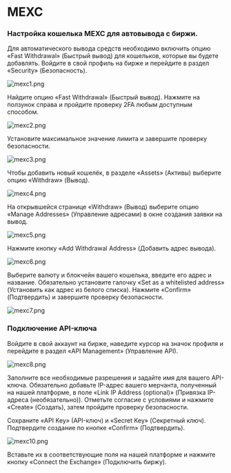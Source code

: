 # MEXC

### Настройка кошелька MEXC для автовывода с биржи.

Для автоматического вывода средств необходимо включить опцию «Fast Withdrawal» (Быстрый вывод) для кошельков, которые вы будете добавлять.
Войдите в свой профиль на бирже и перейдите в раздел «Security» (Безопасность).

![mexc1.png](../../assets/images/exchanges/mexc/mexc1.png)

Найдите опцию «Fast Withdrawal» (Быстрый вывод). Нажмите на ползунок справа и пройдите проверку 2FA любым доступным способом.

![mexc2.png](../../assets/images/exchanges/mexc/mexc2.png)

Установите максимальное значение лимита и завершите проверку безопасности.

![mexc3.png](../../assets/images/exchanges/mexc/mexc3.png)

Чтобы добавить новый кошелёк, в разделе «Assets» (Активы) выберите опцию «Withdraw» (Вывод).

![mexc4.png](../../assets/images/exchanges/mexc/mexc4.png)

На открывшейся странице «Withdraw» (Вывод) выберите опцию «Manage Addresses» (Управление адресами) в окне создания заявки на вывод.

![mexc5.png](../../assets/images/exchanges/mexc/mexc5.png)

Нажмите кнопку «Add Withdrawal Address» (Добавить адрес вывода).

![mexc6.png](../../assets/images/exchanges/mexc/mexc6.png)

Выберите валюту и блокчейн вашего кошелька, введите его адрес и название. Обязательно установите галочку «Set as a whitelisted address» (Установить как адрес из белого списка). Нажмите «Confirm» (Подтвердить) и завершите проверку безопасности.

![mexc7.png](../../assets/images/exchanges/mexc/mexc7.png)

### Подключение API-ключа

Войдите в свой аккаунт на бирже, наведите курсор на значок профиля и перейдите в раздел «API Management» (Управление API).

![mexc8.png](../../assets/images/exchanges/mexc/mexc8.png)

Заполните все необходимые разрешения и задайте имя для вашего API-ключа.
Обязательно добавьте IP-адрес вашего мерчанта, полученный на нашей платформе, в поле «Link IP Address (optional)» (Привязка IP-адреса (необязательно)).
Отметьте согласие с условиями и нажмите «Create» (Создать), затем пройдите проверку безопасности.

Сохраните «API Key» (API-ключ) и «Secret Key» (Секретный ключ). Подтвердите создание по кнопке «Confirm» (Подтвердить).

![mexc10.png](../../assets/images/exchanges/mexc/mexc10.png)

Вставьте их в соответствующие поля на нашей платформе и нажмите кнопку «Connect the Exchange» (Подключить биржу).
